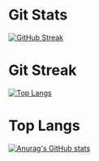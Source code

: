 <h1>Git Stats</h1>

[![GitHub Streak](https://streak-stats.demolab.com?user=%20JongsikLEE01&theme=transparent&hide_border=true&locale=ko&date_format=M%20j%5B%2C%20Y%5D)](https://git.io/streak-stats)


<h1>Git Streak</h1>

[![Top Langs](https://github-readme-stats.vercel.app/api/top-langs/?username=JongsikLEE01)](https://github.com/anuraghazra/github-readme-stats)

<h1>Top Langs</h1>

[![Anurag's GitHub stats](https://github-readme-stats.vercel.app/api?username=JongsikLEE01)](https://github.com/anuraghazra/github-readme-stats)
